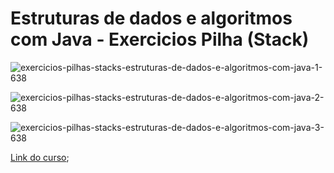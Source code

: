 # Estruturas de dados e algoritmos com Java - Exercicios Pilha (Stack)

![exercicios-pilhas-stacks-estruturas-de-dados-e-algoritmos-com-java-1-638](https://user-images.githubusercontent.com/56324728/87716248-f21fc400-c784-11ea-838c-fccc48dc3064.jpg)

![exercicios-pilhas-stacks-estruturas-de-dados-e-algoritmos-com-java-2-638](https://user-images.githubusercontent.com/56324728/87716251-f4821e00-c784-11ea-9ba1-c983fb665207.jpg)

![exercicios-pilhas-stacks-estruturas-de-dados-e-algoritmos-com-java-3-638](https://user-images.githubusercontent.com/56324728/87716259-f946d200-c784-11ea-9eab-b60b4e78eba7.jpg)

[Link do curso](https://www.youtube.com/playlist?list=PLGxZ4Rq3BOBrgumpzz-l8kFMw2DLERdxi);